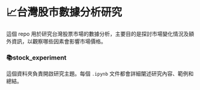 # 📈台灣股市數據分析研究

這個 repo 用於研究台灣股票市場的數據分析，主要目的是探討市場變化情況及額外資訊，以觀察哪些因素會影響市場價格。

### 📚stock_experiment

這個資料夾負責開啟研究主題。每個 `.ipynb` 文件都會詳細闡述研究內容、範例和總結。
